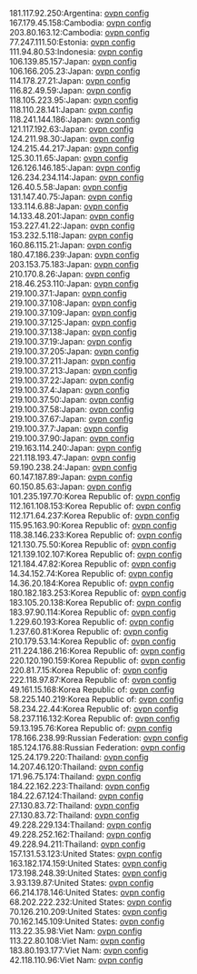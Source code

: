 181.117.92.250:Argentina: [ovpn config](vpn/181_117_92_250.ovpn)  
167.179.45.158:Cambodia: [ovpn config](vpn/167_179_45_158.ovpn)  
203.80.163.12:Cambodia: [ovpn config](vpn/203_80_163_12.ovpn)  
77.247.111.50:Estonia: [ovpn config](vpn/77_247_111_50.ovpn)  
111.94.80.53:Indonesia: [ovpn config](vpn/111_94_80_53.ovpn)  
106.139.85.157:Japan: [ovpn config](vpn/106_139_85_157.ovpn)  
106.166.205.23:Japan: [ovpn config](vpn/106_166_205_23.ovpn)  
114.178.27.21:Japan: [ovpn config](vpn/114_178_27_21.ovpn)  
116.82.49.59:Japan: [ovpn config](vpn/116_82_49_59.ovpn)  
118.105.223.95:Japan: [ovpn config](vpn/118_105_223_95.ovpn)  
118.110.28.141:Japan: [ovpn config](vpn/118_110_28_141.ovpn)  
118.241.144.186:Japan: [ovpn config](vpn/118_241_144_186.ovpn)  
121.117.192.63:Japan: [ovpn config](vpn/121_117_192_63.ovpn)  
124.211.98.30:Japan: [ovpn config](vpn/124_211_98_30.ovpn)  
124.215.44.217:Japan: [ovpn config](vpn/124_215_44_217.ovpn)  
125.30.11.65:Japan: [ovpn config](vpn/125_30_11_65.ovpn)  
126.126.146.185:Japan: [ovpn config](vpn/126_126_146_185.ovpn)  
126.234.234.114:Japan: [ovpn config](vpn/126_234_234_114.ovpn)  
126.40.5.58:Japan: [ovpn config](vpn/126_40_5_58.ovpn)  
131.147.40.75:Japan: [ovpn config](vpn/131_147_40_75.ovpn)  
133.114.6.88:Japan: [ovpn config](vpn/133_114_6_88.ovpn)  
14.133.48.201:Japan: [ovpn config](vpn/14_133_48_201.ovpn)  
153.227.41.22:Japan: [ovpn config](vpn/153_227_41_22.ovpn)  
153.232.5.118:Japan: [ovpn config](vpn/153_232_5_118.ovpn)  
160.86.115.21:Japan: [ovpn config](vpn/160_86_115_21.ovpn)  
180.47.186.239:Japan: [ovpn config](vpn/180_47_186_239.ovpn)  
203.153.75.183:Japan: [ovpn config](vpn/203_153_75_183.ovpn)  
210.170.8.26:Japan: [ovpn config](vpn/210_170_8_26.ovpn)  
218.46.253.110:Japan: [ovpn config](vpn/218_46_253_110.ovpn)  
219.100.37.1:Japan: [ovpn config](vpn/219_100_37_1.ovpn)  
219.100.37.108:Japan: [ovpn config](vpn/219_100_37_108.ovpn)  
219.100.37.109:Japan: [ovpn config](vpn/219_100_37_109.ovpn)  
219.100.37.125:Japan: [ovpn config](vpn/219_100_37_125.ovpn)  
219.100.37.138:Japan: [ovpn config](vpn/219_100_37_138.ovpn)  
219.100.37.19:Japan: [ovpn config](vpn/219_100_37_19.ovpn)  
219.100.37.205:Japan: [ovpn config](vpn/219_100_37_205.ovpn)  
219.100.37.211:Japan: [ovpn config](vpn/219_100_37_211.ovpn)  
219.100.37.213:Japan: [ovpn config](vpn/219_100_37_213.ovpn)  
219.100.37.22:Japan: [ovpn config](vpn/219_100_37_22.ovpn)  
219.100.37.4:Japan: [ovpn config](vpn/219_100_37_4.ovpn)  
219.100.37.50:Japan: [ovpn config](vpn/219_100_37_50.ovpn)  
219.100.37.58:Japan: [ovpn config](vpn/219_100_37_58.ovpn)  
219.100.37.67:Japan: [ovpn config](vpn/219_100_37_67.ovpn)  
219.100.37.7:Japan: [ovpn config](vpn/219_100_37_7.ovpn)  
219.100.37.90:Japan: [ovpn config](vpn/219_100_37_90.ovpn)  
219.163.114.240:Japan: [ovpn config](vpn/219_163_114_240.ovpn)  
221.118.193.47:Japan: [ovpn config](vpn/221_118_193_47.ovpn)  
59.190.238.24:Japan: [ovpn config](vpn/59_190_238_24.ovpn)  
60.147.187.89:Japan: [ovpn config](vpn/60_147_187_89.ovpn)  
60.150.85.63:Japan: [ovpn config](vpn/60_150_85_63.ovpn)  
101.235.197.70:Korea Republic of: [ovpn config](vpn/101_235_197_70.ovpn)  
112.161.108.153:Korea Republic of: [ovpn config](vpn/112_161_108_153.ovpn)  
112.171.64.237:Korea Republic of: [ovpn config](vpn/112_171_64_237.ovpn)  
115.95.163.90:Korea Republic of: [ovpn config](vpn/115_95_163_90.ovpn)  
118.38.146.233:Korea Republic of: [ovpn config](vpn/118_38_146_233.ovpn)  
121.130.75.50:Korea Republic of: [ovpn config](vpn/121_130_75_50.ovpn)  
121.139.102.107:Korea Republic of: [ovpn config](vpn/121_139_102_107.ovpn)  
121.184.47.82:Korea Republic of: [ovpn config](vpn/121_184_47_82.ovpn)  
14.34.152.74:Korea Republic of: [ovpn config](vpn/14_34_152_74.ovpn)  
14.36.20.184:Korea Republic of: [ovpn config](vpn/14_36_20_184.ovpn)  
180.182.183.253:Korea Republic of: [ovpn config](vpn/180_182_183_253.ovpn)  
183.105.20.138:Korea Republic of: [ovpn config](vpn/183_105_20_138.ovpn)  
183.97.90.114:Korea Republic of: [ovpn config](vpn/183_97_90_114.ovpn)  
1.229.60.193:Korea Republic of: [ovpn config](vpn/1_229_60_193.ovpn)  
1.237.60.81:Korea Republic of: [ovpn config](vpn/1_237_60_81.ovpn)  
210.179.53.14:Korea Republic of: [ovpn config](vpn/210_179_53_14.ovpn)  
211.224.186.216:Korea Republic of: [ovpn config](vpn/211_224_186_216.ovpn)  
220.120.190.159:Korea Republic of: [ovpn config](vpn/220_120_190_159.ovpn)  
220.81.7.15:Korea Republic of: [ovpn config](vpn/220_81_7_15.ovpn)  
222.118.97.87:Korea Republic of: [ovpn config](vpn/222_118_97_87.ovpn)  
49.161.15.168:Korea Republic of: [ovpn config](vpn/49_161_15_168.ovpn)  
58.225.140.219:Korea Republic of: [ovpn config](vpn/58_225_140_219.ovpn)  
58.234.22.44:Korea Republic of: [ovpn config](vpn/58_234_22_44.ovpn)  
58.237.116.132:Korea Republic of: [ovpn config](vpn/58_237_116_132.ovpn)  
59.13.195.76:Korea Republic of: [ovpn config](vpn/59_13_195_76.ovpn)  
178.166.238.99:Russian Federation: [ovpn config](vpn/178_166_238_99.ovpn)  
185.124.176.88:Russian Federation: [ovpn config](vpn/185_124_176_88.ovpn)  
125.24.179.220:Thailand: [ovpn config](vpn/125_24_179_220.ovpn)  
14.207.46.120:Thailand: [ovpn config](vpn/14_207_46_120.ovpn)  
171.96.75.174:Thailand: [ovpn config](vpn/171_96_75_174.ovpn)  
184.22.162.223:Thailand: [ovpn config](vpn/184_22_162_223.ovpn)  
184.22.67.124:Thailand: [ovpn config](vpn/184_22_67_124.ovpn)  
27.130.83.72:Thailand: [ovpn config](vpn/27_130_83_72.ovpn)  
27.130.83.72:Thailand: [ovpn config](vpn/27_130_83_72.ovpn)  
49.228.229.134:Thailand: [ovpn config](vpn/49_228_229_134.ovpn)  
49.228.252.162:Thailand: [ovpn config](vpn/49_228_252_162.ovpn)  
49.228.94.211:Thailand: [ovpn config](vpn/49_228_94_211.ovpn)  
157.131.53.123:United States: [ovpn config](vpn/157_131_53_123.ovpn)  
163.182.174.159:United States: [ovpn config](vpn/163_182_174_159.ovpn)  
173.198.248.39:United States: [ovpn config](vpn/173_198_248_39.ovpn)  
3.93.139.87:United States: [ovpn config](vpn/3_93_139_87.ovpn)  
66.214.178.146:United States: [ovpn config](vpn/66_214_178_146.ovpn)  
68.202.222.232:United States: [ovpn config](vpn/68_202_222_232.ovpn)  
70.126.210.209:United States: [ovpn config](vpn/70_126_210_209.ovpn)  
70.162.145.109:United States: [ovpn config](vpn/70_162_145_109.ovpn)  
113.22.35.98:Viet Nam: [ovpn config](vpn/113_22_35_98.ovpn)  
113.22.80.108:Viet Nam: [ovpn config](vpn/113_22_80_108.ovpn)  
183.80.193.177:Viet Nam: [ovpn config](vpn/183_80_193_177.ovpn)  
42.118.110.96:Viet Nam: [ovpn config](vpn/42_118_110_96.ovpn)  
